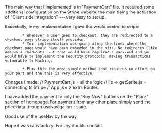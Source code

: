 The main way that I implemented  is in "PaymentCart" file.
It required some additional configuration on the Stripe website: the main being the activation of "Client side integration" --- very easy to set up.

Essentially, in my implementation I gave the whole control to stripe:
            
            * Whenever a user goes to checkout, they are redirected to a checkout page stripe itself provides.
            * Your implementation was going along the lines where the checkout page would have been embedded in the site. No redirects (like Amazon's checkout). But that would have required a Back-end and you would have to implement the security protocols, making transactions vulnerable to Hacking.

            * PLus this the most simple method that requires no effort on your part and the this is very effective.


Chnages I made:
        // PaymentCart.js = all the logic
        // lib -> getSprite.js = connecting to Stripe
        // App.js = 2 extra Routes.


I have added the payment to only the "Buy Now" buttons on the "Plans" section of homepage. For payment from any other place simply send the price data through useNavigation - state.

Good use of the useNav by the way.

Hope it was satisfactory. For any doubts contact.